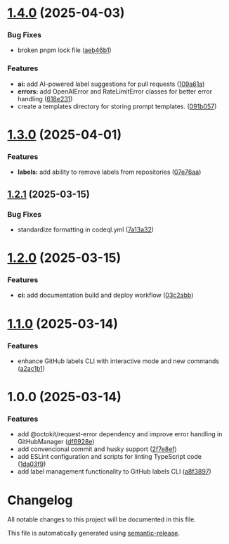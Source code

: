 # [1.4.0](https://github.com/Shironex/gh-labels-cli/compare/v1.3.0...v1.4.0) (2025-04-03)


### Bug Fixes

* broken pnpm lock file ([aeb46b1](https://github.com/Shironex/gh-labels-cli/commit/aeb46b181abf0f85e1cd30e8d83c5fc9bd75e2f2))


### Features

* **ai:** add AI-powered label suggestions for pull requests ([109a61a](https://github.com/Shironex/gh-labels-cli/commit/109a61a9a6d610c63eb9ae0ed5841627f345e0cc))
* **errors:** add OpenAIError and RateLimitError classes for better error handling ([618e231](https://github.com/Shironex/gh-labels-cli/commit/618e2314b748ef84706813a066c12abc2ee0f75b))
* create a templates directory for storing prompt templates. ([091b057](https://github.com/Shironex/gh-labels-cli/commit/091b0579754d02b2a9473fa52514f3ce56b32edf))

# [1.3.0](https://github.com/Shironex/gh-labels-cli/compare/v1.2.1...v1.3.0) (2025-04-01)


### Features

* **labels:** add ability to remove labels from repositories ([07e76aa](https://github.com/Shironex/gh-labels-cli/commit/07e76aad21f628390f5bba94e38ae9e0fc066809))

## [1.2.1](https://github.com/Shironex/gh-labels-cli/compare/v1.2.0...v1.2.1) (2025-03-15)


### Bug Fixes

* standardize formatting in codeql.yml ([7a13a32](https://github.com/Shironex/gh-labels-cli/commit/7a13a328d9ac1c0a57f3601d9aba4e32903cb32e))

# [1.2.0](https://github.com/Shironex/gh-labels-cli/compare/v1.1.0...v1.2.0) (2025-03-15)


### Features

* **ci:** add documentation build and deploy workflow ([03c2abb](https://github.com/Shironex/gh-labels-cli/commit/03c2abb855e9b47836cc39abc796aab1b09c2d6b))

# [1.1.0](https://github.com/Shironex/gh-labels-cli/compare/v1.0.0...v1.1.0) (2025-03-14)


### Features

* enhance GitHub labels CLI with interactive mode and new commands ([a2ac1b1](https://github.com/Shironex/gh-labels-cli/commit/a2ac1b1986d6b70ea0ce752cdda11aaa999bf8d9))

# 1.0.0 (2025-03-14)


### Features

* add @octokit/request-error dependency and improve error handling in GitHubManager ([df6928e](https://github.com/Shironex/gh-labels-cli/commit/df6928e9e1d19aa446d9339798718ecdacbe9226))
* add convencional commit and husky support ([2f7e8ef](https://github.com/Shironex/gh-labels-cli/commit/2f7e8ef8adb2c4a9fb2eb99e77ef65dd58b5f8c5))
* add ESLint configuration and scripts for linting TypeScript code ([1da03f9](https://github.com/Shironex/gh-labels-cli/commit/1da03f9ad6fcb72a1cb9cf8a961b780e6f88e3dc))
* add label management functionality to GitHub labels CLI ([a8f3897](https://github.com/Shironex/gh-labels-cli/commit/a8f389799c3556e7cab7b3a20d1536c8aeb309bb))

# Changelog

All notable changes to this project will be documented in this file.

This file is automatically generated using [semantic-release](https://github.com/semantic-release/semantic-release).
